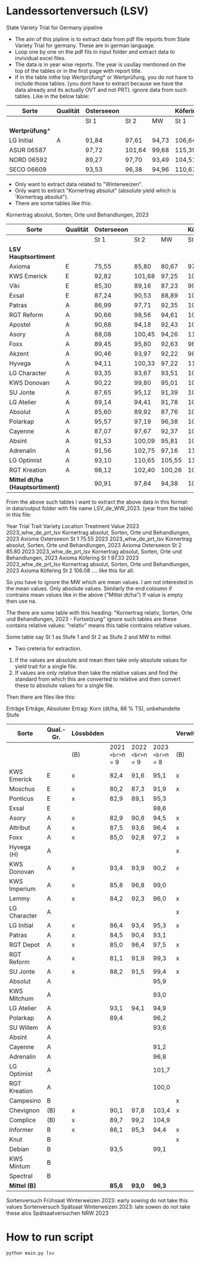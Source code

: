 # Landessortenversuch (LSV)

State Variety Trial for Germany pipeline

- The aim of this pipline is to extract data from pdf file reports from State Variety Trial for germany. These are in german language.
- Loop one by one on the pdf fils in input folder and extract data to invividual excel files.
- The data is in year wise reports. The year is usullay mentioned on the top of the tables or in the first page with report title.
- If in the table inthe top Wertprüfung* or Wertprüfung, you do not have to include those tables. (you dont have to extract because we have the data already and its actually OVT and not PRT). ignore data from such tables. Like in the below table:

| Sorte                   | Qualität | **Osterseeon** |        |       | **Köfering** |        |        | **Greimersdorf** |       |       | **Giebelstadt** |        |        | **Günzburg** |        |        |
| ----------------------- | --------- | -------------------- | ------ | ----- | ------------------- | ------ | ------ | ---------------------- | ----- | ----- | --------------------- | ------ | ------ | ------------------- | ------ | ------ |
|                         |           | St 1                 | St 2   | MW    | St 1                | St 2   | MW     | St 1                   | St 2  | MW    | St 1                  | St 2   | MW     | St 1                | St 2   | MW     |
| **Wertprüfung*** |           |                      |        |       |                     |        |        |                        |       |       |                       |        |        |                     |        |        |
| LG Initial              | A         | 91,84                | 97,61  | 94,73 | 106,64              | 110,49 | 108,57 | 75,25                  | 78,69 | 76,97 | 102,50                | 109,04 | 105,77 | 96,90               | 107,52 | 102,21 |
| ASUR 06587              |           | 97,72                | 101,64 | 99,68 | 115,39              | 122,56 | 118,97 | 84,73                  | 88,91 | 86,82 | 112,00                | 115,99 | 114,00 | 104,08              | 114,74 | 109,41 |
| NORD 06592              |           | 89,27                | 97,70  | 93,49 | 104,51              | 104,63 | 104,57 | 83,13                  | 80,20 | 81,67 | 108,04                | 110,11 | 109,08 | 100,62              | 105,94 | 103,28 |
| SECO 06609              |           | 93,53                | 96,38  | 94,96 | 110,67              | 118,61 | 114,64 | 78,89                  | 81,90 | 80,40 | 104,78                | 108,20 | 106,49 | 103,64              | 111,46 | 107,55 |

- Only want to extract data related to "Winterweizen".
- Only want to extract "Kornertrag absolut" (absolute yield which is 'Kornertrag absolut").
- There are some tables like this:

Kornertrag absolut, Sorten, Orte und Behandlungen, 2023

| Sorte                                   | Qualität | **Osterseeon** |        |        | **Köfering** |        |        | **Greimersdorf** |       |       | **Giebelstadt** |        |        | **Günzburg** |        |        |
| --------------------------------------- | --------- | -------------------- | ------ | ------ | ------------------- | ------ | ------ | ---------------------- | ----- | ----- | --------------------- | ------ | ------ | ------------------- | ------ | ------ |
|                                         |           | St 1                 | St 2   | MW     | St 1                | St 2   | MW     | St 1                   | St 2  | MW    | St 1                  | St 2   | MW     | St 1                | St 2   | MW     |
| **LSV Hauptsortiment**            |           |                      |        |        |                     |        |        |                        |       |       |                       |        |        |                     |        |        |
| Axioma                                  | E         | 75,55                | 85,80  | 80,67  | 97,33               | 106,08 | 101,70 | 70,10                  | 74,34 | 72,22 | 94,95                 | 102,99 | 98,97  | 79,77               | 91,93  | 85,85  |
| KWS Emerick                             | E         | 92,82                | 101,68 | 97,25  | 106,92              | 111,55 | 109,24 | 83,41                  | 82,25 | 82,83 | 98,96                 | 106,28 | 102,62 | 96,15               | 104,27 | 100,21 |
| Viki                                    | E         | 85,30                | 89,16  | 87,23  | 99,76               | 106,23 | 102,99 | 66,78                  | 71,44 | 69,11 | 85,34                 | 94,31  | 89,83  | 84,99               | 97,43  | 91,21  |
| Exsal                                   | E         | 87,24                | 90,53  | 88,89  | 103,92              | 113,05 | 108,49 | 87,22                  | 82,09 | 84,66 | 106,99                | 104,42 | 105,70 | 101,52              | 105,57 | 103,55 |
| Patras                                  | A         | 86,99                | 97,71  | 92,35  | 101,31              | 109,92 | 105,61 | 76,38                  | 86,12 | 81,25 | 101,58                | 105,86 | 103,72 | 90,78               | 103,23 | 97,00  |
| RGT Reform                              | A         | 90,66                | 98,56  | 94,61  | 103,04              | 113,67 | 108,35 | 76,61                  | 72,91 | 74,76 | 99,52                 | 104,94 | 102,23 | 87,22               | 96,91  | 92,07  |
| Apostel                                 | A         | 90,68                | 94,18  | 92,43  | 106,56              | 115,32 | 110,94 | 76,86                  | 85,67 | 81,31 | 98,47                 | 105,92 | 102,20 | 90,21               | 103,76 | 96,99  |
| Asory                                   | A         | 88,08                | 100,45 | 94,26  | 112,58              | 118,51 | 115,55 | 77,43                  | 83,13 | 80,28 | 103,70                | 109,63 | 106,66 | 100,97              | 110,01 | 105,49 |
| Foxx                                    | A         | 89,45                | 95,80  | 92,63  | 96,02               | 104,25 | 100,25 | 79,68                  | 78,75 | 79,20 | 101,71                | 102,79 | 102,25 | 95,05               | 106,30 | 100,68 |
| Akzent                                  | A         | 90,46                | 93,97  | 92,22  | 98,47               | 106,27 | 102,37 | 89,11                  | 83,90 | 86,51 | 97,03                 | 109,22 | 103,17 | 93,03               | 105,07 | 99,05  |
| Hyvega                                  | A         | 94,11                | 100,33 | 97,22  | 111,82              | 108,06 | 109,94 | 86,27                  | 83,74 | 85,01 | 109,90                | 103,46 | 106,48 | 109,61              | 109,46 | 105,19 |
| LG Character                            | A         | 93,35                | 93,67  | 93,51  | 108,14              | 108,49 | 108,31 | 77,47                  | 84,77 | 81,12 | 98,34                 | 109,06 | 103,70 | 96,05               | 107,02 | 101,53 |
| KWS Donovan                             | A         | 90,22                | 99,80  | 95,01  | 107,11              | 107,14 | 107,12 | 83,66                  | 95,02 | 89,34 | 94,56                 | 114,55 | 104,55 | 98,16               | 110,34 | 104,25 |
| SU Jonte                                | A         | 87,65                | 95,12  | 91,39  | 108,78              | 110,88 | 109,83 | 90,66                  | 83,84 | 87,24 | 102,32                | 108,74 | 105,53 | 94,09               | 100,87 | 97,48  |
| LG Atelier                              | A         | 89,14                | 94,41  | 91,78  | 106,53              | 112,10 | 109,32 | 78,69                  | 79,13 | 78,91 | 95,11                 | 105,54 | 100,33 | 98,20               | 108,66 | 103,43 |
| Absolut                                 | A         | 85,60                | 89,92  | 87,76  | 104,58              | 109,71 | 107,15 | 72,40                  | 79,39 | 75,90 | 101,09                | 106,90 | 104,00 | 94,48               | 103,73 | 99,11  |
| Polarkap                                | A         | 95,57                | 97,19  | 96,38  | 108,56              | 115,17 | 111,86 | 80,53                  | 79,05 | 79,79 | 105,15                | 108,42 | 106,78 | 102,06              | 109,87 | 105,97 |
| Cayenne                                 | A         | 87,07                | 97,67  | 92,37  | 102,18              | 111,83 | 107,00 | 75,35                  | 77,51 | 76,43 | 103,65                | 105,25 | 104,45 | 99,35               | 101,12 | 100,24 |
| Absint                                  | A         | 91,53                | 100,09 | 95,81  | 104,52              | 115,79 | 110,16 | 74,51                  | 79,60 | 77,05 | 100,82                | 105,35 | 103,09 | 100,37              | 105,55 | 102,96 |
| Adrenalin                               | A         | 91,56                | 102,75 | 97,16  | 111,34              | 120,51 | 115,92 | 80,72                  | 82,22 | 81,47 | 105,23                | 113,74 | 109,49 | 106,53              | 111,90 | 109,21 |
| LG Optimist                             | A         | 93,10                | 110,65 | 105,55 | 114,25              | 123,26 | 118,85 | 91,33                  | 85,70 | 88,51 | 111,29                | 110,13 | 110,71 | 117,90              | 114,01 | 116,01 |
| RGT Kreation                            | A         | 98,12                | 102,40 | 100,26 | 107,43              | 116,87 | 112,15 | 83,45                  | 88,07 | 85,76 | 107,01                | 111,85 | 109,43 | 104,02              | 108,30 | 106,16 |
| **Mittel dt/ha (Hauptsortiment)** |           | 90,91                | 97,84  | 94,38  | 106,11              | 112,91 | 109,51 | 79,03                  | 83,96 | 81,49 | 101,85                | 109,02 | 105,43 | 98,42               | 107,39 | 102,91 |

From the above such tables i want to extract the above data in this format:
in data/output folder with file name LSV_de_WW_2023. (year from the table) in this file:

Year	Trial	            Trait	                                                Variety	    Location	Treatment       Value
2023	2023_whw_de_prt_lsv	Kornertrag absolut, Sorten, Orte und Behandlungen, 2023	Axioma  	Osterseeon	St 1	        75.55
2023	2023_whw_de_prt_lsv	Kornertrag absolut, Sorten, Orte und Behandlungen, 2023	Axioma 	    Osterseeon	St 2            85.80
2023	2023_whw_de_prt_lsv	Kornertrag absolut, Sorten, Orte und Behandlungen, 2023	Axioma	    Köfering	St 1	        97.33
2023	2023_whw_de_prt_lsv	Kornertrag absolut, Sorten, Orte und Behandlungen, 2023	Axioma	    Köfering	St 2	        106.08
.... like this for all.

So you have to ignore the MW which are mean values. I am not interested in the mean values. Only absolute values.
Similarly the end coloumn if contrains mean values like in the above ("Mittel dt/ha")
If value is empty then use na.

The there are some table with this heading: "Kornertrag relativ, Sorten, Orte und Behandlungen, 2023 - Fortsetzung"
ignore such tables are these contains relative values: "relativ" means this table contrains relative values.

Some table say St 1 as Stufe 1 and St 2 as Stufe 2 and MW to mittel.

- Two creteria for extraction.

1. If the values are absolute and mean then take only absolute values for yield trait for a single file.
2. If values are only relative then take the relative values and find the standard from which this are converted to relative and then convert these to absolute values for a single file.

Then there are files like this:

Erträge
Erträge, Absoluter Ertrag: Korn (dt/ha, 86 % TS), unbehandelte Stufe

| Sorte                | Qual.-Gr. | **Lössböden** |                    |                    |                    | **Verwitterungsböden** |                    |                    |                    |
| -------------------- | --------- | --------------------- | ------------------ | ------------------ | ------------------ | ----------------------------- | ------------------ | ------------------ | ------------------ |
|                      |           | (B)                   | 2021 `<br>`n = 9 | 2022 `<br>`n = 9 | 2023 `<br>`n = 8 | (B)                           | 2021 `<br>`n = 5 | 2022 `<br>`n = 3 | 2023 `<br>`n = 5 |
| KWS Emerick          | E         | x                     | 82,4               | 91,6               | 95,1               | x                             | 76,0               | 82,0               | 88,5               |
| Moschus              | E         | x                     | 80,2               | 87,3               | 91,9               | x                             | 75,4               | 76,2               | 81,8               |
| Ponticus             | E         | x                     | 82,9               | 89,1               | 95,3               |                               |                    |                    |                    |
| Exsal                | E         |                       |                    |                    | 98,6               |                               |                    |                    | 90,4               |
| Asory                | A         | x                     | 82,9               | 90,8               | 94,5               | x                             | 81,8               | 83,6               | 89,2               |
| Attribut             | A         | x                     | 87,5               | 93,6               | 96,4               | x                             | 82,3               | 75,6               | 93,5               |
| Foxx                 | A         | x                     | 85,0               | 92,8               | 97,2               | x                             | 82,6               | 78,4               | 89,1               |
| Hyvega (H)           | A         |                       |                    |                    |                    | x                             | 86,5               | 83,0               | 94,0               |
| KWS Donovan          | A         | x                     | 93,4               | 93,9               | 90,2               | x                             | 85,3               | 84,5               | 79,9               |
| KWS Imperium         | A         | x                     | 85,8               | 96,8               | 99,0               |                               |                    |                    |                    |
| Lemmy                | A         | x                     | 84,2               | 92,3               | 96,0               | x                             | 76,3               | 76,6               | 86,2               |
| LG Character         | A         |                       |                    |                    |                    | x                             | 80,3               | 82,6               |                    |
| LG Initial           | A         | x                     | 86,4               | 93,4               | 95,3               | x                             | 77,9               |                    | 87,8               |
| Patras               | A         | x                     | 84,5               | 90,4               | 93,1               |                               |                    |                    |                    |
| RGT Depot            | A         | x                     | 85,0               | 96,4               | 97,5               | x                             | 76,7               | 79,4               | 91,2               |
| RGT Reform           | A         | x                     | 81,1               | 91,9               | 99,3               | x                             | 76,3               | 77,5               | 93,0               |
| SU Jonte             | A         | x                     | 88,2               | 91,5               | 99,4               | x                             | 81,4               | 75,9               | 90,2               |
| Absolut              | A         |                       |                    |                    | 95,9               |                               |                    |                    |                    |
| KWS Mitchum          | A         |                       |                    |                    | 93,0               |                               |                    |                    |                    |
| LG Atelier           | A         |                       | 93,1               | 94,1               | 94,9               |                               |                    |                    | 90,4               |
| Polarkap             | A         |                       | 89,4               |                    | 96,2               |                               | 75,2               |                    | 90,7               |
| SU Willem            | A         |                       |                    |                    | 93,6               |                               |                    |                    | 86,9               |
| Absint               | A         |                       |                    |                    |                    |                               |                    |                    | 89,2               |
| Cayenne              | A         |                       |                    |                    | 91,2               |                               |                    |                    | 88,0               |
| Adrenalin            | A         |                       |                    |                    | 96,8               |                               |                    |                    |                    |
| LG Optimist          | A         |                       |                    |                    | 101,7              |                               |                    |                    | 100,6              |
| RGT Kreation         | A         |                       |                    |                    | 100,0              |                               |                    |                    | 95,2               |
| Campesino            | B         |                       |                    |                    |                    | x                             | 84,4               | 86,8               | 101,6              |
| Chevignon            | (B)       | x                     | 90,1               | 97,8               | 103,4              | x                             | 84,9               | 95,5               | 98,8               |
| Complice             | (B)       | x                     | 89,7               | 99,2               | 104,9              |                               |                    |                    |                    |
| Informer             | B         | x                     | 86,1               | 95,3               | 94,4               | x                             | 79,2               | 81,9               | 89,2               |
| Knut                 | B         |                       |                    |                    |                    | x                             | 83,5               | 84,2               | 100,2              |
| Debian               | B         |                       | 93,5               |                    | 99,1               |                               | 85,0               | 88,3               |                    |
| KWS Mintum           | B         |                       |                    |                    |                    |                               |                    |                    | 93,5               |
| Spectral             | B         |                       |                    |                    |                    |                               |                    |                    | 95,5               |
| **Mittel (B)** |           |                       | **85,6**     | **93,0**     | **96,3**     |                               | **80,8**     | **80,6**     | **91,0**     |

Sortenversuch Frühsaat Winterweizen 2023: early sowing do not take this values
Sortenversuch Spätsaat Winterweizen 2023: late sowen do not take these alos   Spätsaatversuchen NRW 2023

# How to run script

```bash
python main.py lsv 
```
